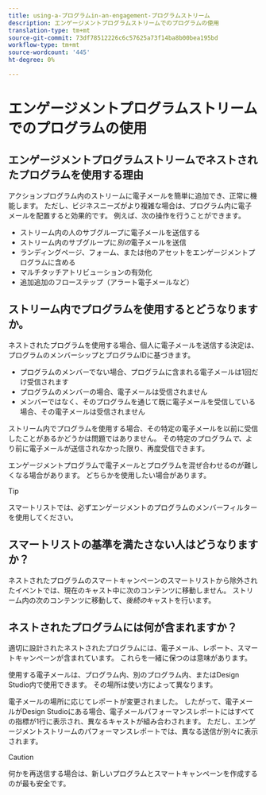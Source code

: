 ```yaml
---
title: using-a-プログラムin-an-engagement-プログラムストリーム
description: エンゲージメントプログラムストリームでのプログラムの使用
translation-type: tm+mt
source-git-commit: 73df78512226c6c57625a73f14ba8b00bea195bd
workflow-type: tm+mt
source-wordcount: '445'
ht-degree: 0%

---
```



# エンゲージメントプログラムストリームでのプログラムの使用

## エンゲージメントプログラムストリームでネストされたプログラムを使用する理由

アクションプログラム内のストリームに電子メールを簡単に追加でき、正常に機能します。 ただし、ビジネスニーズがより複雑な場合は、プログラム内に電子メールを配置すると効果的です。 例えば、次の操作を行うことができます。

* ストリーム内の人のサブグループに電子メールを送信する
* ストリーム内のサブグループに&#x200B;_別の_&#x200B;電子メールを送信
* ランディングページ、フォーム、または他のアセットをエンゲージメントプログラムに含める
* マルチタッチアトリビューションの有効化
* 追加追加のフローステップ（アラート電子メールなど）

## ストリーム内でプログラムを使用するとどうなりますか。

ネストされたプログラムを使用する場合、個人に電子メールを送信する決定は、プログラムのメンバーシップとプログラムIDに基づきます。

* プログラムのメンバーでない場合、プログラムに含まれる電子メールは1回だけ受信されます
* プログラムのメンバーの場合、電子メールは受信されません
* メンバーではなく、そのプログラムを通じて既に電子メールを受信している場合、その電子メールは受信されません

ストリーム内でプログラムを使用する場合、その特定の電子メールを以前に受信したことがあるかどうかは問題ではありません。 その特定のプログラム&#x200B;_で、_&#x200B;より前に電子メールが送信されなかった限り、再度受信できます。

エンゲージメントプログラムで電子メールとプログラムを混ぜ合わせるのが難しくなる場合があります。 どちらかを使用したい場合があります。

>[!TIP]
>
>スマートリストでは、必ずエンゲージメントのプログラムのメンバーフィルターを使用してください。

## スマートリストの基準を満たさない人はどうなりますか？

ネストされたプログラムのスマートキャンペーンのスマートリストから除外されたイベントでは、現在のキャスト中に次のコンテンツに移動しません。 ストリーム内の次のコンテンツに移動して、_後続の_&#x200B;キャストを行います。

## ネストされたプログラムには何が含まれますか？

適切に設計されたネストされたプログラムには、電子メール、レポート、スマートキャンペーンが含まれています。 これらを一緒に保つのは意味があります。

使用する電子メールは、プログラム内、別のプログラム内、またはDesign Studio内で使用できます。 その場所は使い方によって異なります。

電子メールの場所に応じてレポートが変更されました。 したがって、電子メールがDesign Studioにある場合、電子メールパフォーマンスレポートにはすべての指標が1行に表示され、異なるキャストが組み合わされます。 ただし、エンゲージメントストリームのパフォーマンスレポートでは、異なる送信が別々に表示されます。

>[!CAUTION]
>
>何かを再送信する場合は、新しいプログラムとスマートキャンペーンを作成するのが最も安全です。
